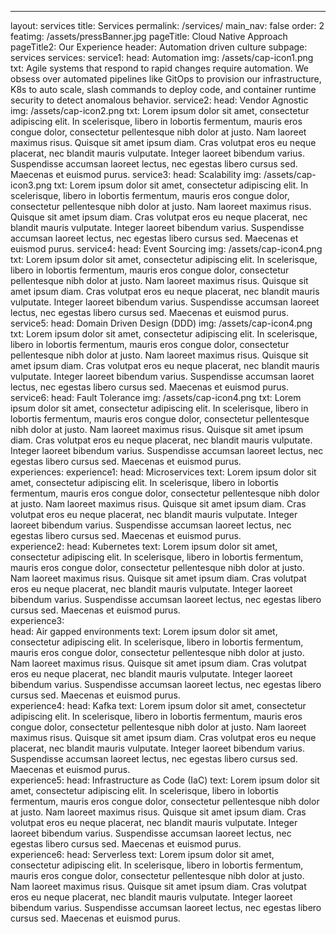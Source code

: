 ---
layout: services
title: Services
permalink: /services/
main_nav: false
order: 2
featimg: /assets/pressBanner.jpg
pageTitle: Cloud Native Approach
pageTitle2: Our Experience
header: Automation driven culture
subpage: services
services:
  service1:
    head: Automation
    img: /assets/cap-icon1.png
    txt: Agile systems that respond to rapid changes require automation. We obsess over automated pipelines like GitOps to provision our infrastructure, K8s to auto scale, slash commands to deploy code, and container runtime security to detect anomalous behavior.
  service2:
    head: Vendor Agnostic
    img: /assets/cap-icon2.png
    txt: Lorem ipsum dolor sit amet, consectetur adipiscing elit. In scelerisque, libero in lobortis fermentum, mauris eros congue dolor, consectetur pellentesque nibh dolor at justo. Nam laoreet maximus risus. Quisque sit amet ipsum diam. Cras volutpat eros eu neque placerat, nec blandit mauris vulputate. Integer laoreet bibendum varius. Suspendisse accumsan laoreet lectus, nec egestas libero cursus sed. Maecenas et euismod purus.
  service3:
    head: Scalability
    img: /assets/cap-icon3.png
    txt: Lorem ipsum dolor sit amet, consectetur adipiscing elit. In scelerisque, libero in lobortis fermentum, mauris eros congue dolor, consectetur pellentesque nibh dolor at justo. Nam laoreet maximus risus. Quisque sit amet ipsum diam. Cras volutpat eros eu neque placerat, nec blandit mauris vulputate. Integer laoreet bibendum varius. Suspendisse accumsan laoreet lectus, nec egestas libero cursus sed. Maecenas et euismod purus.
  service4:
    head: Event Sourcing
    img: /assets/cap-icon4.png
    txt: Lorem ipsum dolor sit amet, consectetur adipiscing elit. In scelerisque, libero in lobortis fermentum, mauris eros congue dolor, consectetur pellentesque nibh dolor at justo. Nam laoreet maximus risus. Quisque sit amet ipsum diam. Cras volutpat eros eu neque placerat, nec blandit mauris vulputate. Integer laoreet bibendum varius. Suspendisse accumsan laoreet lectus, nec egestas libero cursus sed. Maecenas et euismod purus.
  service5:
    head: Domain Driven Design (DDD)
    img: /assets/cap-icon4.png
    txt: Lorem ipsum dolor sit amet, consectetur adipiscing elit. In scelerisque, libero in lobortis fermentum, mauris eros congue dolor, consectetur pellentesque nibh dolor at justo. Nam laoreet maximus risus. Quisque sit amet ipsum diam. Cras volutpat eros eu neque placerat, nec blandit mauris vulputate. Integer laoreet bibendum varius. Suspendisse accumsan laoret lectus, nec egestas libero cursus sed. Maecenas et euismod purus.
  service6:
    head: Fault Tolerance
    img: /assets/cap-icon4.png
    txt: Lorem ipsum dolor sit amet, consectetur adipiscing elit. In scelerisque, libero in lobortis fermentum, mauris eros congue dolor, consectetur pellentesque nibh dolor at justo. Nam laoreet maximus risus. Quisque sit amet ipsum diam. Cras volutpat eros eu neque placerat, nec blandit mauris vulputate. Integer laoreet bibendum varius. Suspendisse accumsan laoreet lectus, nec egestas libero cursus sed. Maecenas et euismod purus.        
experiences:
  experience1:
    head: Microservices
    text: Lorem ipsum dolor sit amet, consectetur adipiscing elit. In scelerisque, libero in lobortis fermentum, mauris eros congue dolor, consectetur pellentesque nibh dolor at justo. Nam laoreet maximus risus. Quisque sit amet ipsum diam. Cras volutpat eros eu neque placerat, nec blandit mauris vulputate. Integer laoreet bibendum varius. Suspendisse accumsan laoreet lectus, nec egestas libero cursus sed. Maecenas et euismod purus.  
  experience2:
    head: Kubernetes
    text: Lorem ipsum dolor sit amet, consectetur adipiscing elit. In scelerisque, libero in lobortis fermentum, mauris eros congue dolor, consectetur pellentesque nibh dolor at justo. Nam laoreet maximus risus. Quisque sit amet ipsum diam. Cras volutpat eros eu neque placerat, nec blandit mauris vulputate. Integer laoreet bibendum varius. Suspendisse accumsan laoreet lectus, nec egestas libero cursus sed. Maecenas et euismod purus.   
  experience3:  
    head: Air gapped environments
    text: Lorem ipsum dolor sit amet, consectetur adipiscing elit. In scelerisque, libero in lobortis fermentum, mauris eros congue dolor, consectetur pellentesque nibh dolor at justo. Nam laoreet maximus risus. Quisque sit amet ipsum diam. Cras volutpat eros eu neque placerat, nec blandit mauris vulputate. Integer laoreet bibendum varius. Suspendisse accumsan laoreet lectus, nec egestas libero cursus sed. Maecenas et euismod purus.   
  experience4:
    head: Kafka
    text: Lorem ipsum dolor sit amet, consectetur adipiscing elit. In scelerisque, libero in lobortis fermentum, mauris eros congue dolor, consectetur pellentesque nibh dolor at justo. Nam laoreet maximus risus. Quisque sit amet ipsum diam. Cras volutpat eros eu neque placerat, nec blandit mauris vulputate. Integer laoreet bibendum varius. Suspendisse accumsan laoreet lectus, nec egestas libero cursus sed. Maecenas et euismod purus.   
  experience5:
    head: Infrastructure as Code (IaC)
    text: Lorem ipsum dolor sit amet, consectetur adipiscing elit. In scelerisque, libero in lobortis fermentum, mauris eros congue dolor, consectetur pellentesque nibh dolor at justo. Nam laoreet maximus risus. Quisque sit amet ipsum diam. Cras volutpat eros eu neque placerat, nec blandit mauris vulputate. Integer laoreet bibendum varius. Suspendisse accumsan laoreet lectus, nec egestas libero cursus sed. Maecenas et euismod purus.   
  experience6:
    head: Serverless
    text: Lorem ipsum dolor sit amet, consectetur adipiscing elit. In scelerisque, libero in lobortis fermentum, mauris eros congue dolor, consectetur pellentesque nibh dolor at justo. Nam laoreet maximus risus. Quisque sit amet ipsum diam. Cras volutpat eros eu neque placerat, nec blandit mauris vulputate. Integer laoreet bibendum varius. Suspendisse accumsan laoreet lectus, nec egestas libero cursus sed. Maecenas et euismod purus.                   
